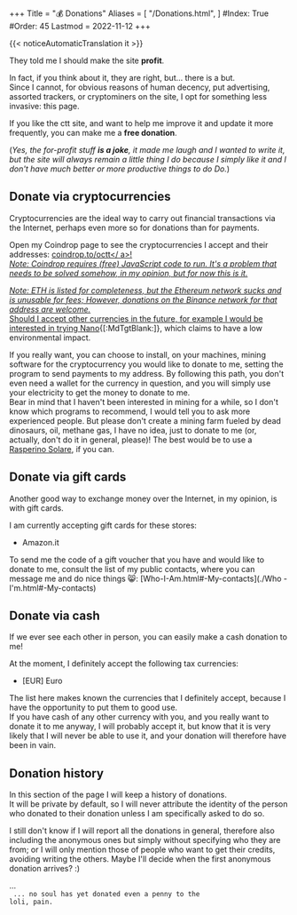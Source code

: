 +++
Title = "💰 Donations"
Aliases = [
  "/Donations.html",
]
#Index: True
#Order: 45
Lastmod = 2022-11-12
+++

{{< noticeAutomaticTranslation it >}}



They told me I should make the site **profit**.

In fact, if you think about it, they are right, but... there is a but.  
Since I cannot, for obvious reasons of human decency, put advertising, assorted trackers, or cryptominers on the site, I opt for something less invasive: this page.

If you like the ctt site, and want to help me improve it and update it more frequently, you can make me a **free donation**.

(_Yes, the for-profit stuff **is a joke**, it made me laugh and I wanted to write it, but the site will always remain a little thing I do because I simply like it and I don't have much better or more productive things to do Do._)

## Donate via cryptocurrencies

Cryptocurrencies are the ideal way to carry out financial transactions via the Internet, perhaps even more so for donations than for payments.

Open my Coindrop page to see the cryptocurrencies I accept and their addresses: <a href="https://coindrop.to/octt" target="_blank" rel="noopener nofollow">coindrop.to/octt</ a>!  
_Note: Coindrop requires (free) JavaScript code to run. It's a problem that needs to be solved somehow, in my opinion, but for now this is it._

_Note: ETH is listed for completeness, but the Ethereum network sucks and is unusable for fees; However, donations on the Binance network for that address are welcome._  
Should I accept other currencies in the future, for example I would be interested in trying [Nano](https://nano.org){[:MdTgtBlank:]}, which claims to have a low environmental impact.

If you really want, you can choose to install, on your machines, mining software for the cryptocurrency you would like to donate to me, setting the program to send payments to my address. By following this path, you don't even need a wallet for the currency in question, and you will simply use your electricity to get the money to donate to me.  
Bear in mind that I haven't been interested in mining for a while, so I don't know which programs to recommend, I would tell you to ask more experienced people. But please don't create a mining farm fueled by dead dinosaurs, oil, methane gas, I have no idea, just to donate to me (or, actually, don't do it in general, please)! The best would be to use a [Rasperino Solare](./Posts/2022-06-23-0000-Rasperino-Solare-ed-Altri-Esperimenti-Andati-a-Male.html), if you can.

## Donate via gift cards

Another good way to exchange money over the Internet, in my opinion, is with gift cards.

I am currently accepting gift cards for these stores:

- Amazon.it

To send me the code of a gift voucher that you have and would like to donate to me, consult the list of my public contacts, where you can message me and do nice things 😸: [Who-I-Am.html#-My-contacts](./Who -I'm.html#-My-contacts)

## Donate via cash

If we ever see each other in person, you can easily make a cash donation to me!

At the moment, I definitely accept the following tax currencies:

- [EUR] Euro

The list here makes known the currencies that I definitely accept, because I have the opportunity to put them to good use.  
If you have cash of any other currency with you, and you really want to donate it to me anyway, I will probably accept it, but know that it is very likely that I will never be able to use it, and your donation will therefore have been in vain.

## Donation history

In this section of the page I will keep a history of donations.  
It will be private by default, so I will never attribute the identity of the person who donated to their donation unless I am specifically asked to do so.

I still don't know if I will report all the donations in general, therefore also including the anonymous ones but simply without specifying who they are from; or I will only mention those of people who want to get their credits, avoiding writing the others. Maybe I'll decide when the first anonymous donation arrives? :)

...  
<code class='NoCode'>
... no soul has yet donated even a penny to the loli, pain.
</code>